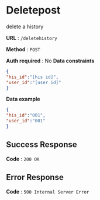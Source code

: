 # Deletepost

delete a history

**URL** : `/deletehistory`

**Method** : `POST`

**Auth required** : No
**Data constraints**

```json
{
"his_id":"[his id]",
"user_id":"[user id]"
}

```

**Data example**

```json
{
"his_id":"001",
"user_id":"001"
}
```


## Success Response

**Code** : `200 OK`

## Error Response
**Code** : `500 Internal Server Error`

